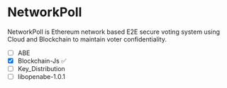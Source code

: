 # NetworkPoll
NetworkPoll is Ethereum network based E2E secure voting system using Cloud and Blockchain to maintain voter confidentiality.

- [ ] ABE
- [x] Blockchain-Js ✅
- [ ] Key_Distribution 
- [ ] libopenabe-1.0.1